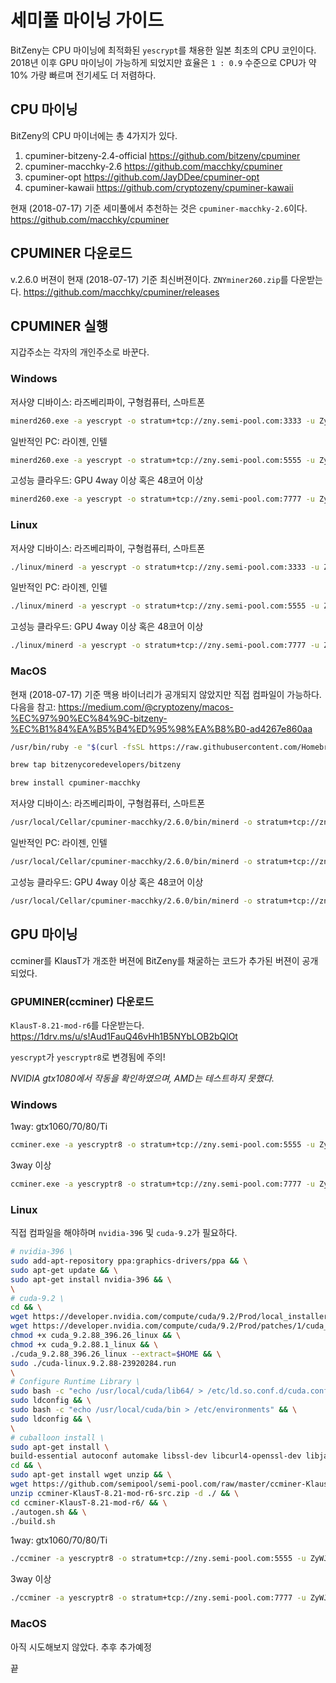 # 세미풀 마이닝 가이드
BitZeny는 CPU 마이닝에 최적화된 `yescrypt`를 채용한 일본 최초의 CPU 코인이다. 2018년 이후 GPU 마이닝이 가능하게 되었지만 효율은 `1 : 0.9` 수준으로 CPU가 약 10% 가량 빠르며 전기세도 더 저렴하다.

## CPU 마이닝
BitZeny의 CPU 마이너에는 총 4가지가 있다.

1. cpuminer-bitzeny-2.4-official
https://github.com/bitzeny/cpuminer
2. cpuminer-macchky-2.6
https://github.com/macchky/cpuminer
3. cpuminer-opt
https://github.com/JayDDee/cpuminer-opt
4. cpuminer-kawaii
https://github.com/cryptozeny/cpuminer-kawaii

현재 (2018-07-17) 기준 세미풀에서 추천하는 것은 `cpuminer-macchky-2.6`이다.
https://github.com/macchky/cpuminer

## CPUMINER 다운로드
v.2.6.0 버젼이 현재 (2018-07-17) 기준 최신버젼이다. `ZNYminer260.zip`를 다운받는다.
https://github.com/macchky/cpuminer/releases

## CPUMINER 실행
지갑주소는 각자의 개인주소로 바꾼다.

### Windows
저사양 디바이스: 라즈베리파이, 구형컴퓨터, 스마트폰
```bash
minerd260.exe -a yescrypt -o stratum+tcp://zny.semi-pool.com:3333 -u ZyWJL5qp3qZQW85HVoT3ba2feJYsZ7aQ2v
```
일반적인 PC: 라이젠, 인텔
```bash
minerd260.exe -a yescrypt -o stratum+tcp://zny.semi-pool.com:5555 -u ZyWJL5qp3qZQW85HVoT3ba2feJYsZ7aQ2v
```
고성능 클라우드: GPU 4way 이상 혹은 48코어 이상
```bash
minerd260.exe -a yescrypt -o stratum+tcp://zny.semi-pool.com:7777 -u ZyWJL5qp3qZQW85HVoT3ba2feJYsZ7aQ2v
```

### Linux
저사양 디바이스: 라즈베리파이, 구형컴퓨터, 스마트폰
```bash
./linux/minerd -a yescrypt -o stratum+tcp://zny.semi-pool.com:3333 -u ZyWJL5qp3qZQW85HVoT3ba2feJYsZ7aQ2v
```
일반적인 PC: 라이젠, 인텔
```bash
./linux/minerd -a yescrypt -o stratum+tcp://zny.semi-pool.com:5555 -u ZyWJL5qp3qZQW85HVoT3ba2feJYsZ7aQ2v
```
고성능 클라우드: GPU 4way 이상 혹은 48코어 이상
```bash
./linux/minerd -a yescrypt -o stratum+tcp://zny.semi-pool.com:7777 -u ZyWJL5qp3qZQW85HVoT3ba2feJYsZ7aQ2v
```

### MacOS
현재 (2018-07-17) 기준 맥용 바이너리가 공개되지 않았지만 직접 컴파일이 가능하다.
다음을 참고: https://medium.com/@cryptozeny/macos-%EC%97%90%EC%84%9C-bitzeny-%EC%B1%84%EA%B5%B4%ED%95%98%EA%B8%B0-ad4267e860aa

```bash
/usr/bin/ruby -e "$(curl -fsSL https://raw.githubusercontent.com/Homebrew/install/master/install)"

brew tap bitzenycoredevelopers/bitzeny

brew install cpuminer-macchky
```

저사양 디바이스: 라즈베리파이, 구형컴퓨터, 스마트폰
```bash
/usr/local/Cellar/cpuminer-macchky/2.6.0/bin/minerd -o stratum+tcp://zny.semi-pool.com:3333 -u ZyWJL5qp3qZQW85HVoT3ba2feJYsZ7aQ2v
```
일반적인 PC: 라이젠, 인텔
```bash
/usr/local/Cellar/cpuminer-macchky/2.6.0/bin/minerd -o stratum+tcp://zny.semi-pool.com:5555 -u ZyWJL5qp3qZQW85HVoT3ba2feJYsZ7aQ2v
```
고성능 클라우드: GPU 4way 이상 혹은 48코어 이상
```bash
/usr/local/Cellar/cpuminer-macchky/2.6.0/bin/minerd -o stratum+tcp://zny.semi-pool.com:7777 -u ZyWJL5qp3qZQW85HVoT3ba2feJYsZ7aQ2v
```

## GPU 마이닝
ccminer를 KlausT가 개조한 버젼에 BitZeny를 채굴하는 코드가 추가된 버젼이 공개되었다.

### GPUMINER(ccminer) 다운로드

`KlausT-8.21-mod-r6`를 다운받는다.
https://1drv.ms/u/s!Aud1FauQ46vHh1B5NYbLOB2bQlOt

`yescrypt`가 `yescryptr8`로 변경됨에 주의!

*NVIDIA gtx1080에서 작동을 확인하였으며, AMD는 테스트하지 못했다.*

### Windows
1way: gtx1060/70/80/Ti
```bash
ccminer.exe -a yescryptr8 -o stratum+tcp://zny.semi-pool.com:5555 -u ZyWJL5qp3qZQW85HVoT3ba2feJYsZ7aQ2v
```
3way 이상
```bash
ccminer.exe -a yescryptr8 -o stratum+tcp://zny.semi-pool.com:7777 -u ZyWJL5qp3qZQW85HVoT3ba2feJYsZ7aQ2v
```

### Linux
직접 컴파일을 해야하며 `nvidia-396` 및 `cuda-9.2`가 필요하다.
```bash
# nvidia-396 \
sudo add-apt-repository ppa:graphics-drivers/ppa && \
sudo apt-get update && \
sudo apt-get install nvidia-396 && \
\
# cuda-9.2 \
cd && \
wget https://developer.nvidia.com/compute/cuda/9.2/Prod/local_installers/cuda_9.2.88_396.26_linux && \
wget https://developer.nvidia.com/compute/cuda/9.2/Prod/patches/1/cuda_9.2.88.1_linux && \
chmod +x cuda_9.2.88_396.26_linux && \
chmod +x cuda_9.2.88.1_linux && \
./cuda_9.2.88_396.26_linux --extract=$HOME && \
sudo ./cuda-linux.9.2.88-23920284.run
\
# Configure Runtime Library \
sudo bash -c "echo /usr/local/cuda/lib64/ > /etc/ld.so.conf.d/cuda.conf" && \
sudo ldconfig && \
sudo bash -c "echo /usr/local/cuda/bin > /etc/environments" && \
sudo ldconfig && \
\
# cuballoon install \
sudo apt-get install \
build-essential autoconf automake libssl-dev libcurl4-openssl-dev libjansson-dev zlib1g-dev screen git && \
cd && \
sudo apt-get install wget unzip && \
wget https://github.com/semipool/semi-pool.com/raw/master/ccminer-KlausT-8.21-mod-r6-src.zip && \
unzip ccminer-KlausT-8.21-mod-r6-src.zip -d ./ && \
cd ccminer-KlausT-8.21-mod-r6/ && \
./autogen.sh && \
./build.sh
```

1way: gtx1060/70/80/Ti
```bash
./ccminer -a yescryptr8 -o stratum+tcp://zny.semi-pool.com:5555 -u ZyWJL5qp3qZQW85HVoT3ba2feJYsZ7aQ2v
```
3way 이상
```bash
./ccminer -a yescryptr8 -o stratum+tcp://zny.semi-pool.com:7777 -u ZyWJL5qp3qZQW85HVoT3ba2feJYsZ7aQ2v
```

### MacOS
아직 시도해보지 않았다. 추후 추가예정

끝
